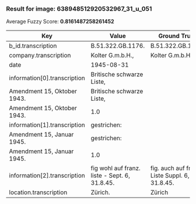 ### Result for image: 638948512920532967_31_u_051
Average Fuzzy Score: **0.8161487258261452**
<small>

| Key | Value | Ground Truth | Score |
| --- | --- | --- | --- |
| b_id.transcription | B.51.322.GB.1176. | B.51.322.GB.1176. | 1.0 |
| company.transcription | Kolter G.m.b.H., | Kolter G.m.b.H. | 0.967741935483871 |
| date | 1945-08-31 |  | 0.0 |
| information[0].transcription | Britische schwarze Liste,
Amendment 15, Oktober 1943. | Britische schwarze Liste,
Amendment 15, Oktober 1943. | 1.0 |
| information[1].transcription | gestrichen:
Amendment 15, Januar 1945. | gestrichen:
Amendment 15, Januar 1945. | 1.0 |
| information[2].transcription | fig wohl auf franz. liste - Sept. 6, 31.8.45. | fig. auch auf franz. Liste Suppl. 6, 31.8.45. | 0.8222222222222222 |
| location.transcription | Zürich. | Zürich | 0.923076923076923 |

</small>
